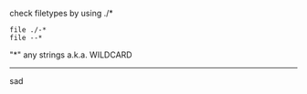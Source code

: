 check filetypes by using ./*

    file ./-*
    file --*
    
"*" any strings a.k.a. WILDCARD

---

sad
